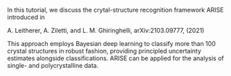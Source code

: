 In this tutorial, we discuss the crytal-structure recognition framework ARISE introduced in 

A. Leitherer, A. Ziletti, and L. M. Ghiringhelli, arXiv:2103.09777, (2021) 

This approach employs Bayesian deep learning to classify more than 100 crystal structures in robust fashion, providing principled uncertainty estimates alongside classifications. ARISE can be applied for the analysis of single- and polycrystalline data.
